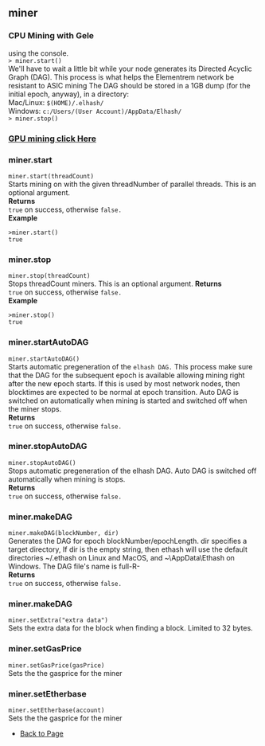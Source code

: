 ## miner

### CPU Mining with Gele

using the console.    
`> miner.start()`   
We'll have to wait a little bit while your node generates its Directed Acyclic Graph (DAG). This process is what helps the Elementrem network be resistant to ASIC mining
The DAG should be stored in a 1GB dump (for the initial epoch, anyway), in a directory:   
Mac/Linux: `$(HOME)/.elhash/ `  
Windows: `c:/Users/(User Account)/AppData/Elhash/`    
`> miner.stop()`    
    
### [GPU mining click Here](https://github.com/elementrem/webthree-umbrella/blob/master/GPU_mining_command.md)   
    
### miner.start   
`miner.start(threadCount)`        
Starts mining on with the given threadNumber of parallel threads. This is an optional argument.       
**Returns**   
`true` on success, otherwise `false.`   
**Example**   
```
>miner.start()
true
```

### miner.stop
`miner.stop(threadCount)`   
Stops threadCount miners. This is an optional argument.
**Returns**   
`true` on success, otherwise `false.`   
**Example**   
```
>miner.stop()
true
```

### miner.startAutoDAG
`miner.startAutoDAG()`   
Starts automatic pregeneration of the `elhash DAG.` This process make sure that the DAG for the subsequent epoch is available allowing mining right after the new epoch starts. 
If this is used by most network nodes, then blocktimes are expected to be normal at epoch transition. 
Auto DAG is switched on automatically when mining is started and switched off when the miner stops.   
**Returns**   
`true` on success, otherwise `false.`   

### miner.stopAutoDAG
`miner.stopAutoDAG()`   
Stops automatic pregeneration of the elhash DAG. Auto DAG is switched off automatically when mining is stops.   
**Returns**       
`true` on success, otherwise `false.`  

### miner.makeDAG   
`miner.makeDAG(blockNumber, dir)`       
Generates the DAG for epoch blockNumber/epochLength. dir specifies a target directory, If dir is the empty string, then ethash will use the default directories ~/.ethash on Linux and MacOS, and ~\AppData\Ethash on Windows. The DAG file's name is full-<revision-number>R-<seedhash>    
**Returns**       
`true` on success, otherwise `false.` 

### miner.makeDAG
`miner.setExtra("extra data")`    
Sets the extra data for the block when finding a block. Limited to 32 bytes.

### miner.setGasPrice
`miner.setGasPrice(gasPrice)`   
Sets the the gasprice for the miner

### miner.setEtherbase
`miner.setEtherbase(account)`   
Sets the the gasprice for the miner

* [Back to Page](gele_command_readme.md)
